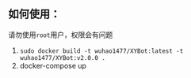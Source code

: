 ## 如何使用：

请勿使用`root`用户，权限会有问题

1. ```sudo docker build -t wuhao1477/XYBot:latest -t wuhao1477/XYBot:v2.0.0 .```
2. docker-compose up